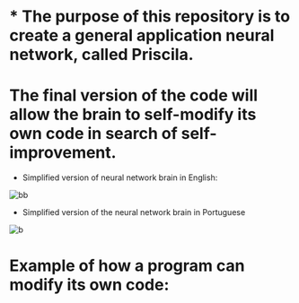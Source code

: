 # * The purpose of this repository is to create a general application neural network, called Priscila.
# The final version of the code will allow the brain to self-modify its own code in search of self-improvement.



* Simplified version of neural network brain in English:

![bb](https://github.com/faamii/Priscila/assets/68048874/78733a62-b101-4985-ac67-7482990b9bb9)

* Simplified version of the neural network brain in Portuguese

![b](https://github.com/faamii/Priscila/assets/68048874/196931a4-b9e6-4070-ac38-2873902939ed)



# Example of how a program can modify its own code:


